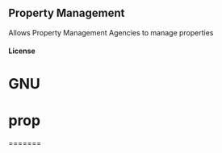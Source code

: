 ## Property Management

Allows Property Management Agencies to manage properties

#### License

GNU
=======
# prop
=======